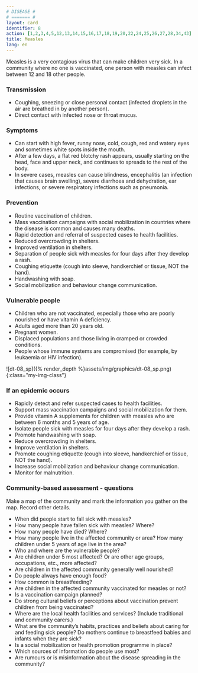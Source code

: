 ```yaml
---
# DISEASE #
# ======= #
layout: card
identifier: 8
action: [1,2,3,4,5,12,13,14,15,16,17,18,19,20,22,24,25,26,27,28,34,43]
title: Measles
lang: en
---
```


Measles is a very contagious virus that can make children very sick. In a community where no one is vaccinated, one person with measles can infect between 12 and 18 other people.

### Transmission

- Coughing, sneezing or close personal contact (infected droplets in the air are breathed in by another person).
- Direct contact with infected nose or throat mucus.

### Symptoms

- Can start with high fever, runny nose, cold, cough, red and watery eyes and sometimes white spots inside the mouth. 
- After a few days, a flat red blotchy rash appears, usually starting on the head, face and upper neck, and continues to spreads to the rest of the body. 
- In severe cases, measles can cause blindness, encephalitis (an infection that causes brain swelling), severe diarrhoea and dehydration, ear infections, or severe respiratory infections such as pneumonia.

### Prevention

- Routine vaccination of children. 
- Mass vaccination campaigns with social mobilization in countries where the disease is common and causes many deaths.
- Rapid detection and referral of suspected cases to health facilities. 
- Reduced overcrowding in shelters. 
- Improved ventilation in shelters. 
- Separation of people sick with measles for four days after they develop a rash. 
- Coughing etiquette (cough into sleeve, handkerchief or tissue, NOT the hand).
- Handwashing with soap. 
- Social mobilization and behaviour change communication. 

### Vulnerable people

- Children who are not vaccinated, especially those who are poorly nourished or have vitamin A deficiency. 
- Adults aged more than 20 years old. 
- Pregnant women. 
- Displaced populations and those living in cramped or crowded conditions. 
- People whose immune systems are compromised (for example, by leukaemia or HIV infection). 

![dt-08_sp]({% render_depth %}assets/img/graphics/dt-08_sp.png){:class="my-img-class"}

### If an epidemic occurs

- Rapidly detect and refer suspected cases to health facilities.
- Support mass vaccination campaigns and social mobilization for them. 
- Provide vitamin A supplements for children with measles who are between 6 months and 5 years of age. 
- Isolate people sick with measles for four days after they develop a rash. 
- Promote handwashing with soap. 
-	Reduce overcrowding in shelters. 
- Improve ventilation in shelters. 
- Promote coughing etiquette (cough into sleeve, handkerchief or tissue, NOT the hand). 
- Increase social mobilization and behaviour change communication. 
-	Monitor for malnutrition.

### Community-based assessment - questions

Make a map of the community and mark the information you gather on the map. Record other details.
- When did people start to fall sick with measles? 
- How many people have fallen sick with measles? Where? 
- How many people have died? Where? 
- How many people live in the affected community or area? How many children under 5 years of age live in the area? 
- Who and where are the vulnerable people? 
- Are children under 5 most affected? Or are other age groups, occupations, etc., more affected? 
- Are children in the affected community generally well nourished? 
-	Do people always have enough food? 
- How common is breastfeeding? 
- Are children in the affected community vaccinated for measles or not? 
- Is a vaccination campaign planned?
- Do strong cultural beliefs or perceptions about vaccination prevent children from being vaccinated? 
- Where are the local health facilities and services? (Include traditional and community carers.)
- What are the community’s habits, practices and beliefs about caring for and feeding sick people? Do mothers continue to breastfeed babies and infants when they are sick?
- Is a social mobilization or health promotion programme in place? 
- Which sources of information do people use most? 
- Are rumours or is misinformation about the disease spreading in the community? 

